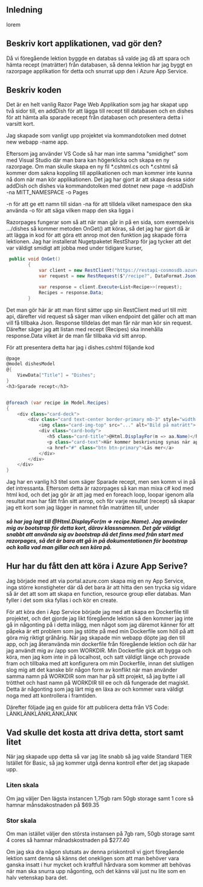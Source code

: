 ## Inledning

lorem

## Beskriv kort applikationen, vad gör den?

Då vi föregående lektion byggde en databas så valde jag då att spara och hämta recept (maträtter) från databasen, så denna lektion har jag byggt en razorpage applikation 
för detta och snurrat upp den i Azure App Service.

## Beskriv koden

Det är en helt vanlig Razor Page Web Applikation som jag har skapat upp två sidor till, en addDish för att lägga till recept till databasen och en dishes för att 
hämta alla sparade recept från databasen och presentera detta i varsitt kort. 

Jag skapade som vanligt upp projektet via kommandotolken med dotnet new webapp -name app.

Eftersom jag använder VS Code så har man inte samma "smidighet" som med Visual Studio där man bara kan högerklicka och skapa en ny razorpage. Om man skulle skapa en 
ny fil *.cshtml.cs och *.cshtml så kommer dom sakna koppling till applikationen och man kommer inte kunna nå dom när man kör applikationen. 
Det jag har gjort är att skapa dessa sidor addDish och dishes via kommandotolken med dotnet new page -n addDish -na MITT_NAMESPACE -o Pages

-n för att ge ett namn till sidan
-na för att tilldela vilket namespace den ska använda
-o för att säga vilken mapp den ska ligga i

Razorpages fungerar som så att när man går in på en sida, som exempelvis .../dishes så kommer metoden OnGet() att köras, så det jag har gjort då är att lägga in kod för
att göra ett anrop mot den funktion jag skapade förra lektionen. Jag har installerat Nugetpaketet RestSharp för jag tycker att det var väldigt smidigt att jobba med
under tidigare kurser,

```csharp
 public void OnGet()
        {
            var client = new RestClient("https://restapi-cosmosdb.azurewebsites.net/api");
            var request = new RestRequest($"/recipe?", DataFormat.Json);

            var response = client.Execute<List<Recipe>>(request);
            Recipes = response.Data;
        }
```

Det man gör här är att man först sätter upp sin RestClient med url till mitt api, därefter vid request så säger man vilken endpoint det gäller och att man vill få tillbaka
Json. Response tilldelas det man får när man kör sin request. Därefter säger jag att listan med recept (Recipes) ska innehålla response.Data vilket är de man får tillbaka
vid sitt anrop. 

För att presentera detta har jag i dishes.cshtml följande kod

```csharp
@page
@model dishesModel
@{
    ViewData["Title"] = "Dishes";
}
<h3>Sparade recept</h3>


@foreach (var recipe in Model.Recipes) 
{
    <div class="card-deck">
        <div class="card text-center border-primary mb-3" style="width: 18rem;">
            <img class="card-img-top" src="..." alt="Bild på maträtt">
            <div class="card-body">
               <h5 class="card-title">@Html.DisplayFor(m => aa.Name)</h5>
               <p class="card-text">Här kommer beskrivning synas när applikationen utökas</p>
               <a href="#" class="btn btn-primary">Läs mer</a>
            </div>
        </div>
    </div>
}
```

Jag har en vanlig h3 titel som säger Sparade recept, men sen komm vi in på det intressanta. Eftersom detta är razorpages så kan man mixa c# kod med html kod, och det jag
gör är att jag med en foreach loop, loopar igenom alla resultat man har fått från sitt anrop, och för varje resultat (recept) så skapar jag ett kort som jag lägger in namnet 
från maträtten till, under <h5> så har jag lagt till @Html.DisplayFor(m => recipe.Name). Jag använder mig av bootstrap för detta kort, därav klassnamnen. Det går väldigt
snabbt att använda sig av bootstrap då det finns med från start med razorpages, så det är bara att gå in på dokumentationen för bootstrap och kolla vad man gillar och 
sen köra på. 

## Hur har du fått den att köra i Azure App Serive?

Jag började med att via portal.azure.com skapa mig en ny App Service, inga större konstigheter där då det bara är att hitta den sen trycka sig vidare så är det att som att
skapa en function, resource group eller databas. Man fyller i det som ska fyllas i och kör en create. 

För att köra den i App Service började jag med att skapa en Dockerfile till projektet, och det gjorde jag likt föregående lektion så den kommer jag inte gå in någonting 
på i detta inlägg, men något som jag däremot känner för att påpeka är ett problem som jag stötte på med min Dockerfile som höll på att göra mig riktigt gråhårig. När jag
skapade min webapp döpte jag den till app, och jag återanvända min dockerfile från föregående lektion och där har jag användt mig av /app som WORKDIR. 
Min Dockerfile gick att bygga och köra, men jag kom inte in på localhost, och satt väldigt länge och provade fram och tillbaka med att konfigurera om min Dockerfile, 
innan det slutligen slog mig att det kanske blir någon form av konflikt när man använder samma namn på WORKDIR som man har på sitt projekt, så jag bytte i all
trötthet och hast namn på WORKDIR till ee och då fungerade det magiskt. Detta är någonting som jag lärt mig en läxa av och kommer vara väldigt noga med att 
kontrollera i framtiden. 

Därefter följade jag en guide för att publicera detta från VS Code: LÄNKLÄNKLÄNKLÄNKLÄNK 

## Vad skulle det kosta att driva detta, stort samt litet

När jag skapade upp detta så var jag lite snabb så jag valde Standard TIER Istället för Basic, så jag kommer utgå denna kontroll efter det jag skapade upp. 

### Liten skala

Om jag väljer Den lägsta instancen 1,75gb ram 50gb storage samt 1 core så hamnar månsdakostnaden på $69.35

### Stor skala

Om man istället väljer den största instansen på 7gb ram, 50gb storage samt 4 cores så hamnar månadskostnaden på $277.40

Om jag ska dra någon slutsats av denna priskontroll vi gjort föregående lektion samt denna så känns det onekligen som att man behöver vara ganska insatt i hur mycket 
och kraftfull hårdvara som kommer att behövas när man ska snurra upp någonting, och det känns väl just nu lite som en halv vetenskap bara det. 
